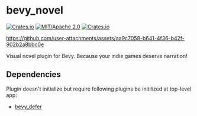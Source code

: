# bevy_novel

[![Crates.io](https://img.shields.io/crates/v/bevy_novel.svg)](https://crates.io/crates/bevy_novel)
[![MIT/Apache 2.0](https://img.shields.io/badge/license-MIT%2FApache-blue.svg)](https://github.com/bevyengine/bevy#license)
[![Crates.io](https://img.shields.io/crates/d/bevy_novel.svg)](https://crates.io/crates/bevy_novel)


https://github.com/user-attachments/assets/aa9c7058-b641-4f36-b42f-902b2a8bbc0e

Visual novel plugin for Bevy. Because your indie games deserve narration!

## Dependencies

Plugin doesn't initialize but require following plugins be initilized at top-level app:

- [bevy_defer](https://github.com/mintlu8/bevy_defer)